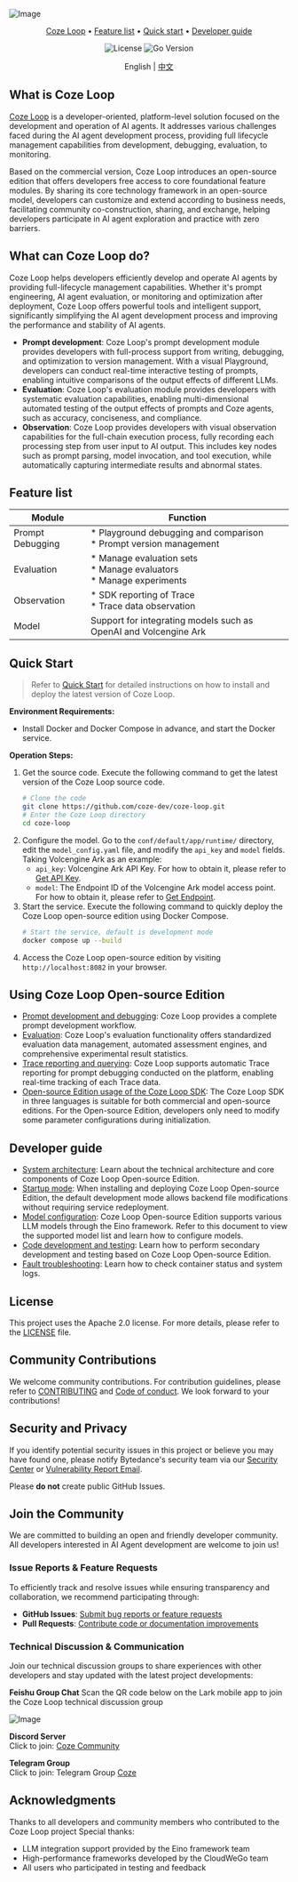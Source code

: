 ![Image](https://p9-arcosite.byteimg.com/tos-cn-i-goo7wpa0wc/0fe1a642aae842c298076335b6a393bf~tplv-goo7wpa0wc-image.image)


<div align="center">
<a href="#what-can-coze-loop-do">Coze Loop</a> •
<a href="#feature-list">Feature list</a> •
<a href="#quickstart">Quick start</a> •
<a href="#developer-guide">Developer guide</a>
</p>
<p>
  <img alt="License" src="https://img.shields.io/badge/license-apache2.0-blue.svg">
  <img alt="Go Version" src="https://img.shields.io/badge/go-%3E%3D%201.23.4-blue">
</p>

English | [中文](README.cn.md)

</div>

## What is Coze Loop

[Coze Loop](https://www.coze.cn/loop) is a developer-oriented, platform-level solution focused on the development and operation of AI agents. It addresses various challenges faced during the AI agent development process, providing full lifecycle management capabilities from development, debugging, evaluation, to monitoring.

Based on the commercial version, Coze Loop introduces an open-source edition that offers developers free access to core foundational feature modules. By sharing its core technology framework in an open-source model, developers can customize and extend according to business needs, facilitating community co-construction, sharing, and exchange, helping developers participate in AI agent exploration and practice with zero barriers.

## What can Coze Loop do?
Coze Loop helps developers efficiently develop and operate AI agents by providing full-lifecycle management capabilities. Whether it's prompt engineering, AI agent evaluation, or monitoring and optimization after deployment, Coze Loop offers powerful tools and intelligent support, significantly simplifying the AI agent development process and improving the performance and stability of AI agents.

* **Prompt development**: Coze Loop's prompt development module provides developers with full-process support from writing, debugging, and optimization to version management. With a visual Playground, developers can conduct real-time interactive testing of prompts, enabling intuitive comparisons of the output effects of different LLMs.
* **Evaluation**: Coze Loop's evaluation module provides developers with systematic evaluation capabilities, enabling multi-dimensional automated testing of the output effects of prompts and Coze agents, such as accuracy, conciseness, and compliance.
* **Observation**: Coze Loop provides developers with visual observation capabilities for the full-chain execution process, fully recording each processing step from user input to AI output. This includes key nodes such as prompt parsing, model invocation, and tool execution, while automatically capturing intermediate results and abnormal states.

## Feature list

| **Module**       | **Function**                          |
|--------------------|----------------------------------------------|
| Prompt Debugging   | * Playground debugging and comparison <br> * Prompt version management |
| Evaluation         | * Manage evaluation sets <br> * Manage evaluators <br> * Manage experiments |
| Observation        | * SDK reporting of Trace <br> * Trace data observation |
| Model              | Support for integrating models such as OpenAI and Volcengine Ark |

## Quick Start
> Refer to [Quick Start](https://github.com/coze-dev/coze-loop/wiki/2.-Quickstart) for detailed instructions on how to install and deploy the latest version of Coze Loop.

**Environment Requirements:**
* Install Docker and Docker Compose in advance, and start the Docker service.

**Operation Steps:**
1. Get the source code. Execute the following command to get the latest version of the Coze Loop source code.
   ```Bash
   # Clone the code
   git clone https://github.com/coze-dev/coze-loop.git
   # Enter the Coze Loop directory
   cd coze-loop
   ```
2. Configure the model. Go to the `conf/default/app/runtime/` directory, edit the `model_config.yaml` file, and modify the `api_key` and `model` fields. Taking Volcengine Ark as an example:
    * `api_key`: Volcengine Ark API Key. For how to obtain it, please refer to [Get API Key](https://www.volcengine.com/docs/82379/1541594).
    * `model`: The Endpoint ID of the Volcengine Ark model access point. For how to obtain it, please refer to [Get Endpoint](https://www.volcengine.com/docs/82379/1099522).
3. Start the service. Execute the following command to quickly deploy the Coze Loop open-source edition using Docker Compose.
   ```Bash
   # Start the service, default is development mode
   docker compose up --build
   ```
4. Access the Coze Loop open-source edition by visiting `http://localhost:8082` in your browser.

## Using Coze Loop Open-source Edition

* [Prompt development and debugging](https://loop.coze.cn/open/docs/cozeloop/create-prompt): Coze Loop provides a complete prompt development workflow.
* [Evaluation](https://loop.coze.cn/open/docs/cozeloop/evaluation-quick-start): Coze Loop's evaluation functionality offers standardized evaluation data management, automated assessment engines, and comprehensive experimental result statistics.
* [Trace reporting and querying](https://loop.coze.cn/open/docs/cozeloop/trace_integrate): Coze Loop supports automatic Trace reporting for prompt debugging conducted on the platform, enabling real-time tracking of each Trace data.
* [Open-source Edition usage of the Coze Loop SDK](https://github.com/coze-dev/coze-loop/wiki/8.-Open-source-edition-uses-CozeLoop-SDK): The Coze Loop SDK in three languages is suitable for both commercial and open-source editions. For the Open-source Edition, developers only need to modify some parameter configurations during initialization.

## Developer guide

* [System architecture](https://github.com/coze-dev/coze-loop/wiki/3.-Architecture): Learn about the technical architecture and core components of Coze Loop Open-source Edition.
* [Startup mode](https://github.com/coze-dev/coze-loop/wiki/4.-Service-startup-modes): When installing and deploying Coze Loop Open-source Edition, the default development mode allows backend file modifications without requiring service redeployment.
* [Model configuration](https://github.com/coze-dev/coze-loop/wiki/5.-Model-configuration): Coze Loop Open-source Edition supports various LLM models through the Eino framework. Refer to this document to view the supported model list and learn how to configure models.
* [Code development and testing](https://github.com/coze-dev/coze-loop/wiki/6.-Code-development-and-testing): Learn how to perform secondary development and testing based on Coze Loop Open-source Edition.
* [Fault troubleshooting](https://github.com/coze-dev/coze-loop/wiki/7.-Troubleshooting): Learn how to check container status and system logs.

## License

This project uses the Apache 2.0 license. For more details, please refer to the [LICENSE](LICENSE) file.

## Community Contributions

We welcome community contributions. For contribution guidelines, please refer to [CONTRIBUTING](CONTRIBUTING.md) and [Code of conduct](CODE_OF_CONDUCT.md). We look forward to your contributions!

## Security and Privacy

If you identify potential security issues in this project or believe you may have found one, please notify Bytedance's security team via our [Security Center](https://security.bytedance.com/src) or [Vulnerability Report Email](sec@bytedance.com).

Please **do not** create public GitHub Issues.

## Join the Community

We are committed to building an open and friendly developer community. All developers interested in AI Agent development are welcome to join us!

### Issue Reports & Feature Requests
To efficiently track and resolve issues while ensuring transparency and collaboration, we recommend participating through:
- **GitHub Issues**: [Submit bug reports or feature requests](https://github.com/coze-dev/coze-loop/issues)
- **Pull Requests**: [Contribute code or documentation improvements](https://github.com/coze-dev/coze-loop/pulls)

### Technical Discussion & Communication
Join our technical discussion groups to share experiences with other developers and stay updated with the latest project developments:

**Feishu Group Chat**
Scan the QR code below on the Lark mobile app to join the Coze Loop technical discussion group

![Image](https://p9-arcosite.byteimg.com/tos-cn-i-goo7wpa0wc/818dd6ec45d24041873ca101681186c1~tplv-goo7wpa0wc-image.image)

**Discord Server**  
Click to join: [Coze Community](https://discord.gg/sTVN9EVS4B)

**Telegram Group**  
Click to join: Telegram Group [Coze](https://t.me/+pP9CkPnomDA0Mjgx)

## Acknowledgments
Thanks to all developers and community members who contributed to the Coze Loop project Special thanks:

* LLM integration support provided by the Eino framework team
* High-performance frameworks developed by the CloudWeGo team
* All users who participated in testing and feedback
